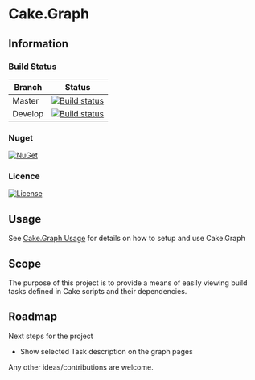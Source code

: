 # Cake.Graph

## Information

### Build Status

Branch | Status
--- | ---
Master | [![Build status](https://ci.appveyor.com/api/projects/status/nat9vag2u35jt4yj/branch/master?svg=true)](https://ci.appveyor.com/project/cakecontrib/cake-graph/branch/master)
Develop | [![Build status](https://ci.appveyor.com/api/projects/status/nat9vag2u35jt4yj/branch/develop?svg=true)](https://ci.appveyor.com/project/cakecontrib/cake-graph/branch/develop)

### Nuget
[![NuGet](https://img.shields.io/nuget/v/Cake.Graph.svg)](https://www.nuget.org/packages/Cake.Graph/) 

### Licence
[![License](http://img.shields.io/:license-mit-blue.svg)](http://cake-contrib.mit-license.org)

## Usage

See [Cake.Graph Usage](https://cake-contrib.github.io/Cake.Graph/docs/usage) for details on how to setup and use Cake.Graph

## Scope
The purpose of this project is to provide a means of easily viewing build tasks defined in Cake scripts and their dependencies.

## Roadmap

Next steps for the project

- Show selected Task description on the graph pages

Any other ideas/contributions are welcome.